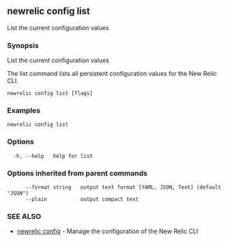 ## newrelic config list

List the current configuration values

### Synopsis

List the current configuration values

The list command lists all persistent configuration values for the New Relic CLI.


```
newrelic config list [flags]
```

### Examples

```
newrelic config list
```

### Options

```
  -h, --help   help for list
```

### Options inherited from parent commands

```
      --format string   output text format [YAML, JSON, Text] (default "JSON")
      --plain           output compact text
```

### SEE ALSO

* [newrelic config](newrelic_config.md)	 - Manage the configuration of the New Relic CLI

